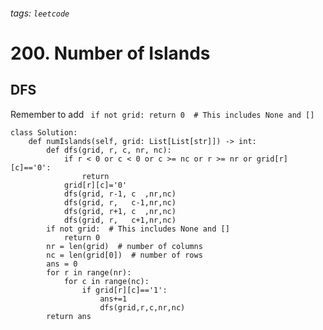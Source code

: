 ###### tags: `leetcode`
# 200. Number of Islands
## DFS
Remember to add ` if not grid: return 0  # This includes None and []`
```python=
class Solution:
    def numIslands(self, grid: List[List[str]]) -> int:
        def dfs(grid, r, c, nr, nc):
            if r < 0 or c < 0 or c >= nc or r >= nr or grid[r][c]=='0':
                return
            grid[r][c]='0'
            dfs(grid, r-1, c  ,nr,nc)
            dfs(grid, r,   c-1,nr,nc)
            dfs(grid, r+1, c  ,nr,nc)
            dfs(grid, r,   c+1,nr,nc)
        if not grid:  # This includes None and []
            return 0
        nr = len(grid)  # number of columns
        nc = len(grid[0])  # number of rows
        ans = 0
        for r in range(nr):
            for c in range(nc):
                if grid[r][c]=='1':
                    ans+=1
                    dfs(grid,r,c,nr,nc)
        return ans
        
```
